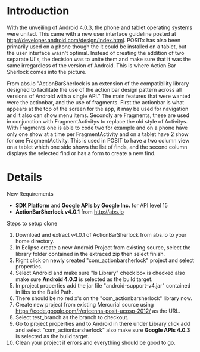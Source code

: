 # Introduction #

With the unveiling of Android 4.0.3, the phone and tablet operating systems were united. This came with a new user interface guideline posted at http://developer.android.com/design/index.html. POSITx has also been primarily used on a phone though the it could be installed on a tablet, but the user interface wasn't optimal. Instead of creating the addition of two separate UI's, the decision was to unite them and make sure that it was the same irregardless of the version of Android. This is where Action Bar Sherlock comes into the picture.

From abs.io "ActionBarSherlock is an extension of the compatibility library designed to facilitate the use of the action bar design pattern across all versions of Android with a single API." The main features that were wanted were the actionbar, and the use of fragments. First the actionbar is what appears at the top of the screen for the app, it may be used for navigation and it also can show menu items. Secondly are Fragments, these are used in conjunction with FragmentActivitys to replace the old style of Activitys. With Fragments one is able to code two for example and on a phone have only one show at a time per FragmentActivity and on a tablet have 2 show for one FragmentActivity. This is used in POSIT to have a two column view on a tablet which one side shows the list of finds, and the second column displays the selected find or has a form to create a new find.


# Details #

New Requirements
  * **SDK Platform** and **Google APIs by Google Inc.** for API level 15
  * **ActionBarSherlock v4.0.1** from http://abs.io

Steps to setup clone
  1. Download and extract v4.0.1 of ActionBarSherlock from abs.io to your home directory.
  1. In Eclipse create a new Android Project from existing source, select the library folder contained in the extraced zip then select finish.
  1. Right click on newly created "com\_actionbarsherlock" project and select properties.
  1. Select Android and make sure "Is Library" check box is checked also make sure **Android 4.0.3** is selected as the build target.
  1. In project properties add the jar file "android-support-v4.jar" contained in libs to the Build Path.
  1. There should be no red x's on the "com\_actionbarsherlock" library now.
  1. Create new project from existing Mercurial source using https://code.google.com/r/ericenns-posit-ucosp-2012/ as the URL.
  1. Select test\_branch as the branch to checkout.
  1. Go to project properties and to Android in there under Library click add and select "com\_actionbarsherlock" also make sure **Google APIs 4.0.3** is selected as the build target.
  1. Clean your project if errors and everything should be good to go.
